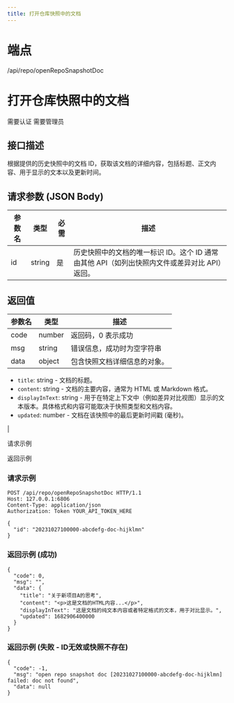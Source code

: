 ```yaml
---
title: 打开仓库快照中的文档
---
```

# 端点

/api/repo/openRepoSnapshotDoc

# 打开仓库快照中的文档

需要认证 需要管理员

## 接口描述

根据提供的历史快照中的文档 ID，获取该文档的详细内容，包括标题、正文内容、用于显示的文本以及更新时间。

## 请求参数 (JSON Body)

| 参数名 | 类型 | 必需 | 描述 |
| --- | --- | --- | --- |
| id | string | 是 | 历史快照中的文档的唯一标识 ID。这个 ID 通常由其他 API（如列出快照内文件或差异对比 API）返回。 |

## 返回值

| 参数名 | 类型 | 描述 |
| --- | --- | --- |
| code | number | 返回码，0 表示成功 |
| msg | string | 错误信息，成功时为空字符串 |
| data | object | 包含快照文档详细信息的对象。
-   `title`: string - 文档的标题。
-   `content`: string - 文档的主要内容，通常为 HTML 或 Markdown 格式。
-   `displayInText`: string - 用于在特定上下文中（例如差异对比视图）显示的文本版本。具体格式和内容可能取决于快照类型和文档内容。
-   `updated`: number - 文档在该快照中的最后更新时间戳 (毫秒)。

 |

请求示例

返回示例

### 请求示例

```
POST /api/repo/openRepoSnapshotDoc HTTP/1.1
Host: 127.0.0.1:6806
Content-Type: application/json
Authorization: Token YOUR_API_TOKEN_HERE

{
  "id": "20231027100000-abcdefg-doc-hijklmn"
}
```

### 返回示例 (成功)

```
{
  "code": 0,
  "msg": "",
  "data": {
    "title": "关于新项目A的思考",
    "content": "<p>这是文档的HTML内容...</p>",
    "displayInText": "这是文档的纯文本内容或者特定格式的文本，用于对比显示。",
    "updated": 1682906400000
  }
}
```

### 返回示例 (失败 - ID无效或快照不存在)

```
{
  "code": -1,
  "msg": "open repo snapshot doc [20231027100000-abcdefg-doc-hijklmn] failed: doc not found",
  "data": null
}
```

